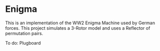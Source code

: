 # Enigma
This is an implementation of the WW2 Enigma Machine used by German forces. This project simulates a 3-Rotor model and uses a Reflector of permutation pairs. 

To do:
Plugboard